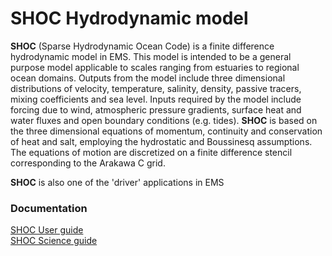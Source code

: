 # SHOC Hydrodynamic model
**SHOC** (Sparse Hydrodynamic Ocean Code) is a finite difference hydrodynamic model in EMS. This model is intended to be a general purpose model applicable to scales ranging from estuaries to regional ocean domains. Outputs from the model include three dimensional distributions of velocity, temperature, salinity, density, passive tracers, mixing coefficients and sea level. Inputs required by the model include forcing due to wind, atmospheric pressure gradients, surface heat and water fluxes and open boundary conditions (e.g. tides). **SHOC** is based on the three dimensional equations of momentum, continuity and conservation of heat and salt, employing the hydrostatic and Boussinesq assumptions. The equations of motion are discretized on a finite difference stencil corresponding to the Arakawa C grid.

**SHOC** is also one of the 'driver' applications in EMS

### Documentation
[SHOC User guide](https://research.csiro.au/cem/?ddownload=124) <br>
[SHOC Science guide](https://research.csiro.au/cem/?ddownload=125)


